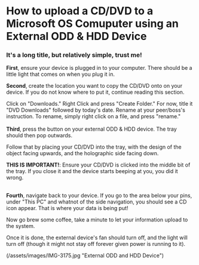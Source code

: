 # How to upload a CD/DVD to a Microsoft OS Comuputer using an External ODD & HDD Device
### It's a long title, but relatively simple, trust me! <br>
**First**, ensure your device is plugged in to your computer. There should be a little light that comes on when you plug it in. <p></p>
**Second**, create the location you want to copy the CD/DVD onto on your device. If you do not know where to put it, continue reading this section.<p></p>
Click on "Downloads." Right Click and press "Create Folder." For now, title it "DVD Downloads" followed by today's date. Rename at your peer/boss's instruction. 
To rename, simply right click on a file, and press "rename."
<br><br> 
**Third**, press the button on your external ODD & HDD device. The tray should then pop outwards. <p></p>
Follow that by placing your CD/DVD into the tray, with the design of the object facing upwards, and the holographic side facing down. <p></p>
****THIS IS IMPORTANT!****: Ensure your CD/DVD is clicked into the middle bit of the tray. If you close it and the device starts beeping at you, you did it wrong.<p></p>
<br>
**Fourth**, navigate back to your device. If you go to the area below your pins, under "This PC" and whatnot of the side navigation, you should see a CD icon appear.
That is where your data is being put! <p></p>
<p>Now go brew some coffee, take a minute to let your information upload to the system. </p>
<p>Once it is done, the external device's fan should turn off, and the light will turn off (though it might not stay off forever given power is running to it). </p>
(/assets/images/IMG-3175.jpg "External ODD and HDD Device")
